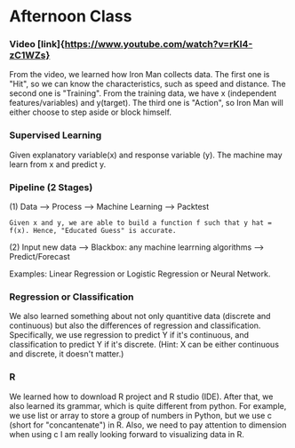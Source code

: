 # Afternoon Class

### Video [link]{https://www.youtube.com/watch?v=rKl4-zC1WZs} 

From the video, we learned how Iron Man collects data. The first one is "Hit", so we can know the characteristics, such as speed and distance. 
The second one is "Training". From the training data, we have x (independent features/variables) and y(target).
The third one is "Action", so Iron Man will either choose to step aside or block himself.

### Supervised Learning

Given explanatory variable(x) and response variable (y). The machine may learn from x and predict y.

### Pipeline (2 Stages)

(1) Data --> Process --> Machine Learning --> Packtest

    Given x and y, we are able to build a function f such that y hat = f(x). Hence, "Educated Guess" is accurate.

(2) Input new data --> Blackbox: any machine learrning algorithms --> Predict/Forecast

Examples: Linear Regression or Logistic Regression or Neural Network.

### Regression or Classification

We also learned something about not only quantitive data (discrete and continuous) but also the differences of regression and classification. Specifically, we use regression to predict Y if it's continuous, and classification to predict Y if it's discrete. 
(Hint: X can be either continuous and discrete, it doesn't matter.)

### R

We learned how to download R project and R studio (IDE). After that, we also learned its grammar, which is quite different from python. For example, we use list or array to store a group of numbers in Python, but we use c (short for "concantenate") in R. Also, we need to pay attention to dimension when using c I am really looking forward to visualizing data in R.
 
